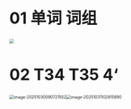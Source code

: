 # 01 单词 词组

<img src="https://cvp.oss-cn-shanghai.aliyuncs.com/202510310929857.png" style="zoom:50%;" />



# 02 T34 T35 4‘

<img src="https://cvp.oss-cn-shanghai.aliyuncs.com/202510300907757.png" alt="image-20251030090721502" style="zoom:50%;" /><img src="https://cvp.oss-cn-shanghai.aliyuncs.com/202510311028022.png" alt="image-20251031102815890" style="zoom:50%;" />
